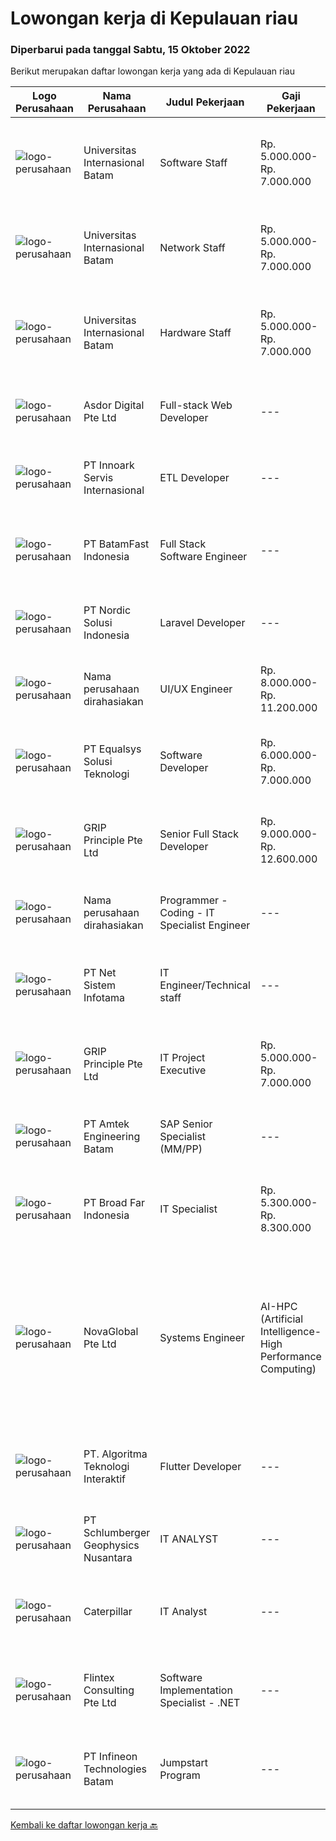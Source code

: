 
  # Lowongan kerja di Kepulauan riau

  ### Diperbarui pada tanggal Sabtu, 15 Oktober 2022

  Berikut merupakan daftar lowongan kerja yang ada di Kepulauan riau

  |Logo Perusahaan | Nama Perusahaan | Judul Pekerjaan | Gaji Pekerjaan | Lokasi | Deskripsi | Tanggal diunggah | Pranala |
  | -------------- | --------------- | --------------- | --------- | --------- | -------------- | ------- | ----------- |
  |![logo-perusahaan](https://image-service-cdn.seek.com.au/135f24f21343b4f39e8a47113619ed156511ca71/ee4dce1061f3f616224767ad58cb2fc751b8d2dc)|Universitas Internasional Batam|Software Staff|Rp. 5.000.000-Rp. 7.000.000|Batam|Job Deskripsi: Mengembangkan sistem informasi Melakukan pengujuan terhadap sistem informasi melakukan pemeliharaan sistem informasi dan database Mampu...|Jumat, 14 Oktober 2022|https://www.jobstreet.co.id/id/job/software-staff-4066917?token=0~da931aea-7b04-4e54-b899-6839edd8ace5&sectionRank=1&jobId=jobstreet-id-job-4066917|
|![logo-perusahaan](https://image-service-cdn.seek.com.au/135f24f21343b4f39e8a47113619ed156511ca71/ee4dce1061f3f616224767ad58cb2fc751b8d2dc)|Universitas Internasional Batam|Network Staff|Rp. 5.000.000-Rp. 7.000.000|Batam|Menyiapkan infrastruktur jaringan (Hotspot, Proxy, DNS, Routing Table Server, Linux) Menangani masalah (troubleshooting) infrastruktur jaringan secara...|Jumat, 14 Oktober 2022|https://www.jobstreet.co.id/id/job/network-staff-4066958?token=0~da931aea-7b04-4e54-b899-6839edd8ace5&sectionRank=2&jobId=jobstreet-id-job-4066958|
|![logo-perusahaan](https://image-service-cdn.seek.com.au/8c68530db41f0291e97ffb8b20ffd458b46dcf8f/ee4dce1061f3f616224767ad58cb2fc751b8d2dc)|Universitas Internasional Batam|Hardware Staff|Rp. 5.000.000-Rp. 7.000.000|Batam|Instalasi komputer baru Menangani masalah (troubleshooting) perangkat keras pendukung sistem informasi secara teknis Mempersiapkan dan memastikan...|Jumat, 14 Oktober 2022|https://www.jobstreet.co.id/id/job/hardware-staff-4067023?token=0~da931aea-7b04-4e54-b899-6839edd8ace5&sectionRank=3&jobId=jobstreet-id-job-4067023|
|![logo-perusahaan](https://image-service-cdn.seek.com.au/22c30c1ee6aeff08d9a3f68390e4d0f28e7daca0/ee4dce1061f3f616224767ad58cb2fc751b8d2dc)|Asdor Digital Pte Ltd|Full-stack Web Developer|---|Batam|Responsibilities:  Coordinate and participate in planning, design and development of web apps.  Working along with Business Analyst to confirm...|Kamis, 13 Oktober 2022|https://www.jobstreet.co.id/id/job/full-stack-web-developer-4054699?token=0~da931aea-7b04-4e54-b899-6839edd8ace5&sectionRank=4&jobId=jobstreet-id-job-4054699|
|![logo-perusahaan](https://image-service-cdn.seek.com.au/5f8b109dba2d1bd12e0f98858b63c67a0c0b684e/ee4dce1061f3f616224767ad58cb2fc751b8d2dc)|PT Innoark Servis Internasional|ETL Developer|---|Kepulauan Riau|• Write and administer ETL jobs to extract data from multiple datasources and load into datamarts.• Integrate data from different datasources:...|Jumat, 14 Oktober 2022|https://www.jobstreet.co.id/id/job/etl-developer-4055738?token=0~da931aea-7b04-4e54-b899-6839edd8ace5&sectionRank=5&jobId=jobstreet-id-job-4055738|
|![logo-perusahaan](https://image-service-cdn.seek.com.au/a822fec9b06ebafc662bd2a992ab50c5fe1d8c6a/ee4dce1061f3f616224767ad58cb2fc751b8d2dc)|PT BatamFast Indonesia|Full Stack Software Engineer|---|Batam|Full Stack Developer Duties and Responsibilities: Managing the complete software development process from conception to deployment Maintaining and...|Kamis, 13 Oktober 2022|https://www.jobstreet.co.id/id/job/full-stack-software-engineer-4066312?token=0~da931aea-7b04-4e54-b899-6839edd8ace5&sectionRank=6&jobId=jobstreet-id-job-4066312|
|![logo-perusahaan](https://image-service-cdn.seek.com.au/0cd8ed87311434aef1b0fd786d69bd3ecd352cf0/ee4dce1061f3f616224767ad58cb2fc751b8d2dc)|PT Nordic Solusi Indonesia|Laravel Developer|---|Batam|Experience Fresh Graduate or 1-2 Years of Experience Portfolio of successfully released applications Internship position is also available Key...|Selasa, 11 Oktober 2022|https://www.jobstreet.co.id/id/job/laravel-developer-4045474?token=0~da931aea-7b04-4e54-b899-6839edd8ace5&sectionRank=7&jobId=jobstreet-id-job-4045474|
|![logo-perusahaan](https://i.ibb.co/sqvTCh9/112815900-stock-vector-no-image-available-icon-flat-vector.webp)|Nama perusahaan dirahasiakan|UI/UX Engineer|Rp. 8.000.000-Rp. 11.200.000|Batam|Job Description : Designing UI for multiple platforms (web and mobile) Ensure consistency of the UI across multiple platforms with elegant frontend...|Kamis, 13 Oktober 2022|https://www.jobstreet.co.id/id/job/ui-ux-engineer-4065691?token=0~da931aea-7b04-4e54-b899-6839edd8ace5&sectionRank=8&jobId=jobstreet-id-job-4065691|
|![logo-perusahaan](https://image-service-cdn.seek.com.au/c1409eaf4b49b8bb5e19954b6a939af5d65f80f2/ee4dce1061f3f616224767ad58cb2fc751b8d2dc)|PT Equalsys Solusi Teknologi|Software Developer|Rp. 6.000.000-Rp. 7.000.000|Kepulauan Riau|RESPONSIBILITIES·        Develop web based software solutions·        Test code/software to ensure high quality solutions·        Work with various...|Sabtu, 08 Oktober 2022|https://www.jobstreet.co.id/id/job/software-developer-4042597?token=0~da931aea-7b04-4e54-b899-6839edd8ace5&sectionRank=9&jobId=jobstreet-id-job-4042597|
|![logo-perusahaan](https://image-service-cdn.seek.com.au/8c51cf5dbd86347d252e50eeeb10453b339c5fb7/ee4dce1061f3f616224767ad58cb2fc751b8d2dc)|GRIP Principle Pte Ltd|Senior Full Stack Developer|Rp. 9.000.000-Rp. 12.600.000|Batam|WHAT YOU WILL LEARN Strengthen your full-stack programming skills You'll learn how to write clean code by adhering to our programming best practices...|Sabtu, 08 Oktober 2022|https://www.jobstreet.co.id/id/job/senior-full-stack-developer-4043116?token=0~da931aea-7b04-4e54-b899-6839edd8ace5&sectionRank=10&jobId=jobstreet-id-job-4043116|
|![logo-perusahaan](https://i.ibb.co/sqvTCh9/112815900-stock-vector-no-image-available-icon-flat-vector.webp)|Nama perusahaan dirahasiakan|Programmer - Coding - IT Specialist Engineer|---|Batam|Description: Be the client’s point of contact on all technical issues and perform high-level technical analysis and evaluation and assessment on...|Rabu, 05 Oktober 2022|https://www.jobstreet.co.id/id/job/programmer-coding-it-specialist-engineer-4038068?token=0~da931aea-7b04-4e54-b899-6839edd8ace5&sectionRank=11&jobId=jobstreet-id-job-4038068|
|![logo-perusahaan](https://i.ibb.co/sqvTCh9/112815900-stock-vector-no-image-available-icon-flat-vector.webp)|PT Net Sistem Infotama|IT Engineer/Technical staff|---|Jakarta Raya|Responsibilities: Performing monitoring, fine-tuning, and corrective configuration on clients network and security devices Providing technical support...|Selasa, 04 Oktober 2022|https://www.jobstreet.co.id/id/job/it-engineer-technical-staff-4054911?token=0~da931aea-7b04-4e54-b899-6839edd8ace5&sectionRank=12&jobId=jobstreet-id-job-4054911|
|![logo-perusahaan](https://image-service-cdn.seek.com.au/126b726d280947124b62777270a5c4f1f8b4d4cb/ee4dce1061f3f616224767ad58cb2fc751b8d2dc)|GRIP Principle Pte Ltd|IT Project Executive|Rp. 5.000.000-Rp. 7.000.000|Batam|We are looking to hire a positive, proactive IT project executive to assist in project teams and to ensure IT projects are completed on time.You will...|Minggu, 02 Oktober 2022|https://www.jobstreet.co.id/id/job/it-project-executive-4043113?token=0~da931aea-7b04-4e54-b899-6839edd8ace5&sectionRank=13&jobId=jobstreet-id-job-4043113|
|![logo-perusahaan](https://image-service-cdn.seek.com.au/a58dd4f93cc8ff6fd8d7860b4249310d1c9635a1/ee4dce1061f3f616224767ad58cb2fc751b8d2dc)|PT Amtek Engineering Batam|SAP Senior Specialist (MM/PP)|---|Batam|Responsibilities: Facilitate the implementation and support of SAP MM/PP where he/ she shall facilitate workshops with the local site IT Directors to...|Rabu, 05 Oktober 2022|https://www.jobstreet.co.id/id/job/sap-senior-specialist-mm-pp-4038513?token=0~da931aea-7b04-4e54-b899-6839edd8ace5&sectionRank=14&jobId=jobstreet-id-job-4038513|
|![logo-perusahaan](https://image-service-cdn.seek.com.au/4269f8a63fe91dcdc0eca7179bf8c86ee2bf1daa/ee4dce1061f3f616224767ad58cb2fc751b8d2dc)|PT Broad Far Indonesia|IT Specialist|Rp. 5.300.000-Rp. 8.300.000|Batam|MAJOR RESPONSIBILITIES: Network &amp; IT Infrastructure Maintenance. Hardware maintenance, including the provision of laptops for all staff in the...|Rabu, 28 September 2022|https://www.jobstreet.co.id/id/job/it-specialist-4036580?token=0~da931aea-7b04-4e54-b899-6839edd8ace5&sectionRank=15&jobId=jobstreet-id-job-4036580|
|![logo-perusahaan](https://image-service-cdn.seek.com.au/c8d868055fd3afef3e8ff546833bb380ba7f2c1c/ee4dce1061f3f616224767ad58cb2fc751b8d2dc)|NovaGlobal Pte Ltd|Systems Engineer | AI-HPC (Artificial Intelligence-High Performance Computing)|Rp. 1.000-Rp. 1.800|Batam|Job Description: Be involved in complex architectural design and development of AI-HPC infrastructure. Ensures completeness and compatibility of the...|Kamis, 29 September 2022|https://www.jobstreet.co.id/id/job/systems-engineer-%7C-ai-hpc-artificial-intelligence-high-performance-computing-10022790/origin/sg?token=0~da931aea-7b04-4e54-b899-6839edd8ace5&sectionRank=16&jobId=jobstreet-sg-job-10022790|
|![logo-perusahaan](https://image-service-cdn.seek.com.au/148e5923072a9112f10b018cc69f0d8f52c3c448/ee4dce1061f3f616224767ad58cb2fc751b8d2dc)|PT. Algoritma Teknologi Interaktif|Flutter Developer|---|Batam|Flutter DeveloperPT. Algoritma Teknologi Interaktif (Kota Batam, Kepulauan Riau)Full TimeJob Desc1. Mengembangkan aplikasi berbasis mobile Android/IOS...|Selasa, 20 September 2022|https://www.jobstreet.co.id/id/job/flutter-developer-4037993?token=0~da931aea-7b04-4e54-b899-6839edd8ace5&sectionRank=17&jobId=jobstreet-id-job-4037993|
|![logo-perusahaan](https://image-service-cdn.seek.com.au/76b0e85d24c99628c9d1b02439fa68bac9137163/ee4dce1061f3f616224767ad58cb2fc751b8d2dc)|PT Schlumberger Geophysics Nusantara|IT ANALYST|---|Batam|Responsible for computer hardware, software, peripherals and involve on IT infrastructure Software application project - have basic knowledge in...|Jumat, 14 Oktober 2022|https://www.jobstreet.co.id/id/job/it-analyst-1033420469?token=0~da931aea-7b04-4e54-b899-6839edd8ace5&sectionRank=18&jobId=jobstreet-id-job-1033420469|
|![logo-perusahaan](https://i.ibb.co/sqvTCh9/112815900-stock-vector-no-image-available-icon-flat-vector.webp)|Caterpillar|IT Analyst|---|Batam|Career Area:Information Technology Job Description:Grow with CaterpillarAt Caterpillar we work hard to understand our customer needs and deliver...|Jumat, 14 Oktober 2022|https://www.jobstreet.co.id/id/job/it-analyst-1033160975?token=0~da931aea-7b04-4e54-b899-6839edd8ace5&sectionRank=19&jobId=jobstreet-id-job-1033160975|
|![logo-perusahaan](https://i.ibb.co/sqvTCh9/112815900-stock-vector-no-image-available-icon-flat-vector.webp)|Flintex Consulting Pte Ltd|Software Implementation Specialist - .NET|---|Batam|·            Development and / or implementation experience NET, C #, VB NET, Web services.        ·            Code deployment experience with Web...|Jumat, 14 Oktober 2022|https://www.jobstreet.co.id/id/job/software-implementation-specialist-.net-1033160931?token=0~da931aea-7b04-4e54-b899-6839edd8ace5&sectionRank=20&jobId=jobstreet-id-job-1033160931|
|![logo-perusahaan](https://i.ibb.co/sqvTCh9/112815900-stock-vector-no-image-available-icon-flat-vector.webp)|PT Infineon Technologies Batam|Jumpstart Program|---|Batam|At a glanceJoin our 12 months Jumpstart Program and you will have the opportunity to grow your career in the Semiconductor industry!Job descriptionIn...|Selasa, 11 Oktober 2022|https://www.jobstreet.co.id/id/job/jumpstart-program-1033133203?token=0~da931aea-7b04-4e54-b899-6839edd8ace5&sectionRank=21&jobId=jobstreet-id-job-1033133203|


  [Kembali ke daftar lowongan kerja 🔙](../README.md#daftar-lowongan-kerja)
  